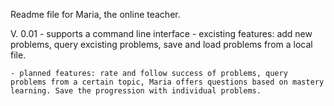 Readme file for Maria, the online teacher.

V. 0.01 
    - supports a command line interface
    - excisting features: add new problems, query excisting problems, save and load problems from a local file.

    - planned features: rate and follow success of problems, query problems from a certain topic, Maria offers questions based on mastery learning. Save the progression with individual problems.  
